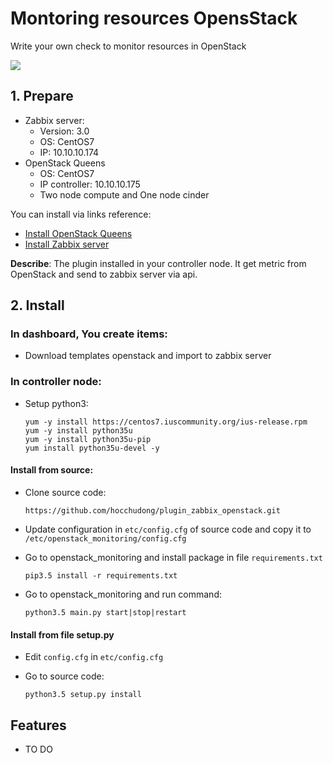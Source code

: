 # Montoring resources OpensStack 

Write your own check to monitor resources in OpenStack

<img src="https://i.imgur.com/h1fQnGV.png">

## 1. Prepare

- Zabbix server:
    + Version: 3.0
    + OS: CentOS7
    + IP: 10.10.10.174
- OpenStack Queens
    + OS: CentOS7
    + IP controller: 10.10.10.175
    + Two node compute and One node cinder 

You can install via links reference: 
- <a href="https://github.com/congto/openstack-tools/tree/master/scripts/OpenStack-Queens-No-HA/CentOS7">Install OpenStack Queens</a>
- <a href="https://www.zabbix.com/documentation/3.0/manual/installation/install_from_packages/server_installation_with_mysql">Install Zabbix server</a>

**Describe**: The plugin installed in your controller node. It get metric from OpenStack and send to zabbix server via api. 

## 2. Install

### In dashboard, You create items:

- Download templates openstack and import to zabbix server

### In controller node:

- Setup python3:

    ```
    yum -y install https://centos7.iuscommunity.org/ius-release.rpm
    yum -y install python35u
    yum -y install python35u-pip
    yum install python35u-devel -y
    ```

#### Install from source:

- Clone source code:

    ```
    https://github.com/hocchudong/plugin_zabbix_openstack.git
    ```
- Update configuration in `etc/config.cfg` of source code and copy it to `/etc/openstack_monitoring/config.cfg`

- Go to openstack_monitoring and install package in file `requirements.txt`

    `pip3.5 install -r requirements.txt`

- Go to openstack_monitoring and run command:

    `python3.5 main.py start|stop|restart`

#### Install from file setup.py

- Edit `config.cfg` in `etc/config.cfg`

- Go to source code:

    `python3.5 setup.py install`

## Features

- TO DO


